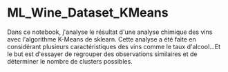 # ML_Wine_Dataset_KMeans
Dans ce notebook, j'analyse le résultat d'une analyse chimique des vins avec l'algorithme K-Means de sklearn. Cette analyse a été faite en considérant plusieurs caractéristiques des vins comme le taux d'alcool...Et le but est d'essayer de regrouper des observations similaires et de déterminer le nombre de clusters possibles.
